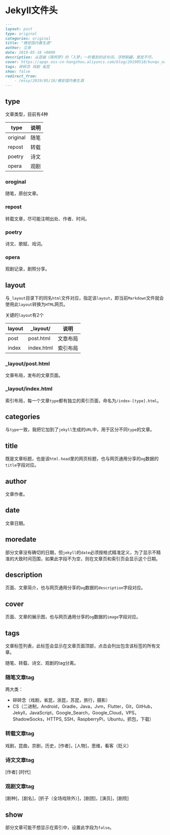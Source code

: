 # Jekyll文件头

```markdown
---
layout: post
type: original
categories: original
title: "槐安国内春生酒"
author: 立泉
date: 2019-05-18 +0800
description: 从昆曲《南柯梦》的「入梦」一折看到的这句词，浮想联翩，意犹不尽。
cover: https://apqx.oss-cn-hangzhou.aliyuncs.com/blog/20190518/kunqv_nankemeng_diexi.jpg
tags: 碎碎念 戏剧 省昆
show: false
redirect_from:
    - /essy/2019/05/18/槐安国内春生酒
---
```

## type

文章类型，目前有4种

| type     | 说明 |
|----------|----|
| original | 随笔 |
| repost   | 转载 |
| poetry   | 诗文 |
| opera    | 观剧 |

### oroginal

随笔，原创文章。

### repost

转载文章，尽可能注明出处、作者、时间。

### poetry

诗文、歌赋、戏词。

### opera

观剧记录，剧照分享。

## layout

与`_layout`目录下的同名`html`文件对应，指定该`layout`，即当前`Markdown`文件就会使用此`layout`转换为`HTML`网页。

关键的`layout`有2个

| layout | _layout/   | 说明     |
|--------|------------|--------|
| post   | post.html  | 文章布局 |
| index  | index.html | 索引布局 |

### _layout/post.html

文章布局，发布的文章页面。

### _layout/index.html

索引布局，每一个文章`type`都有独立的索引页面，命名为`/index-[type].html`。

## categories

与`type`一致，我把它加到了`jekyll`生成的`URL`中，用于区分不同`type`的文章。

## title

既是文章标题，也是该`html.head`里的网页标题，也与网页通用分享的`og`数据的`title`字段对应。

## author

文章作者。

## date

文章日期。

## moredate

部分文章没有确切的日期，但`jekyll`的`date`必须按格式精准定义，为了显示不精准的大致时间范围，如果此字段不为空，则在文章页和索引页会显示这个日期。

## description

页面、文章简介，也与网页通用分享的`og`数据的`description`字段对应。

## cover

页面、文章的展示图，也与网页通用分享的`og`数据的`image`字段对应。

## tags

文章标签列表，此标签会显示在文章页面顶部，点击会列出包含该标签的所有文章。

随笔、转载、诗文、观剧的tag分离。

### 随笔文章tag

两大类：

* 碎碎念（戏剧，省昆，浙昆，苏昆，旅行，摄影）
* CS（二进制，Android，Gradle，Java，Jvm，Flutter，Git，GitHub，Jekyll，JavaScript，Google_Search，Google_Cloud，VPS，ShadowSocks，HTTPS, SSH，RaspberryPi，Ubuntu，抓包，下载）

### 转载文章tag

戏剧，昆曲，京剧，历史，[作者]，[人物]，思维，看客（贬义）

### 诗文文章tag

[作者] [时代]

### 观剧文章tag

[剧种]，[剧名]，[折子（全场戏除外）]，[剧团]，[演员]，[剧院]

## show

部分文章可能不想显示在索引中，设置此字段为`false`。